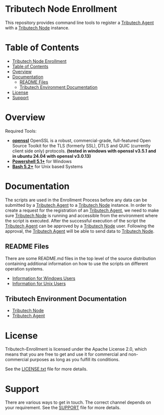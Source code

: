 Tributech Node Enrollment
==============================

This repository provides command line tools to register a [Tributech Agent](https://docs.tributech.io/tributech_agent/overview) with a [Tributech Node](https://docs.tributech.io/tributech_node/overview) instance.

Table of Contents
==============================
- [Tributech Node Enrollment](#tributech-node-enrollment)
- [Table of Contents](#table-of-contents)
- [Overview](#overview)
- [Documentation](#documentation)
  - [README Files](#readme-files)
  - [Tributech Environment Documentation](#tributech-environment-documentation)
- [License](#license)
- [Support](#support)

Overview
==============================
Required Tools:
- **[openssl](https://github.com/openssl/openssl)** 
    OpenSSL is a robust, commercial-grade, full-featured Open Source Toolkit
for the TLS (formerly SSL), DTLS and QUIC (currently client side only)
protocols. **(tested in windows with openssl v3.5.1 and in ubuntu 24.04 with openssl v3.0.13)**
- **[Powershell 5.1+](https://learn.microsoft.com/en-us/powershell/scripting/install/installing-powershell-on-windows?view=powershell-5.1)** for Windows
- **[Bash 5.2+](https://www.gnu.org/software/bash/manual/bash.html)** for Unix based Systems

Documentation
==============================
The scripts are used in the Enrollment Process before any data can be submitted by a [Tributech Agent](https://docs.tributech.io/tributech_agent/overview) to a [Tributech Node](https://docs.tributech.io/tributech_node/overview) instance. In order to create a request for the registration of an [Tributech Agent](https://docs.tributech.io/tributech_agent/overview), we need to make sure [Tributech Node](https://docs.tributech.io/tributech_node/overview) is running and accessible from the environment where the script is executed. After the successful execution of the script the [Tributech Agent](https://docs.tributech.io/tributech_agent/overview) can be approved by a [Tributech Node](https://docs.tributech.io/tributech_node/overview) user. Following the approval, the [Tributech Agent](https://docs.tributech.io/tributech_agent/overview) will be able to send data to [Tributech Node](https://docs.tributech.io/tributech_node/overview).

README Files
------------

There are some README.md files in the top level of the source distribution containing additional information on how to use the scripts on different operation systems.

 * [Information for Windows Users](./Windows/README.md)
 * [Information for Unix Users](./Linux/README.md)

Tributech Environment Documentation
-----------
* [Tributech Node](https://docs.tributech.io/tributech_node/overview)
* [Tributech Agent](https://docs.tributech.io/tributech_agent/overview)
 
License
==============================
Tributech-Enrollment is licensed under the Apache License 2.0, which means that
you are free to get and use it for commercial and non-commercial
purposes as long as you fulfill its conditions.

See the [LICENSE.txt](LICENSE.txt) file for more details.

Support
==============================
There are various ways to get in touch. The correct channel depends on
your requirement. See the [SUPPORT](SUPPORT.md) file for more details.
